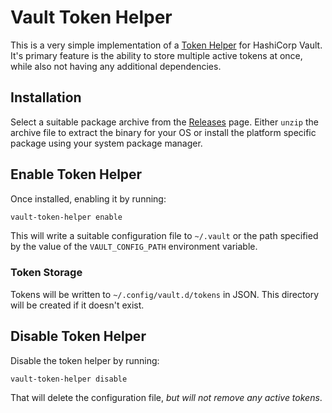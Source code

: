 # Vault Token Helper

This is a very simple implementation of a [Token Helper](https://www.vaultproject.io/docs/commands/token-helper) for HashiCorp Vault. It's primary feature is the ability to store multiple active tokens at once, while also not having any additional dependencies.

## Installation

Select a suitable package archive from the [Releases](https://github.com/freakinhippie/vault-token-helper/releases) page. Either `unzip` the archive file to extract the binary for your OS or install the platform specific package using your system package manager.

## Enable Token Helper

Once installed, enabling it by running:

```sh
vault-token-helper enable
```

This will write a suitable configuration file to `~/.vault` or the path specified by the value of the `VAULT_CONFIG_PATH` environment variable.

### Token Storage

Tokens will be written to `~/.config/vault.d/tokens` in JSON. This directory will be created if it doesn't exist.

## Disable Token Helper

Disable the token helper by running:

```sh
vault-token-helper disable
```

That will delete the configuration file, _but will not remove any active tokens_.
